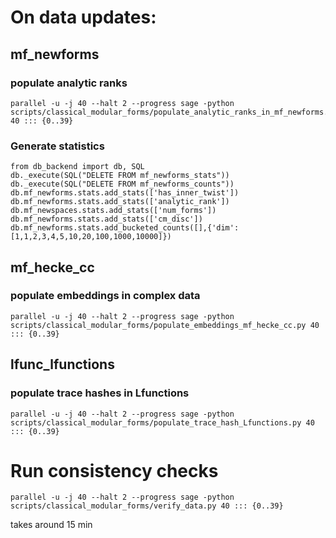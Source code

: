 # On data updates:

## mf_newforms

### populate analytic ranks
```
parallel -u -j 40 --halt 2 --progress sage -python scripts/classical_modular_forms/populate_analytic_ranks_in_mf_newforms.py 40 ::: {0..39}
```
### Generate statistics
```
from db_backend import db, SQL
db._execute(SQL("DELETE FROM mf_newforms_stats"))
db._execute(SQL("DELETE FROM mf_newforms_counts"))
db.mf_newforms.stats.add_stats(['has_inner_twist'])
db.mf_newforms.stats.add_stats(['analytic_rank'])
db.mf_newspaces.stats.add_stats(['num_forms'])
db.mf_newforms.stats.add_stats(['cm_disc'])
db.mf_newforms.stats.add_bucketed_counts([],{'dim':[1,1,2,3,4,5,10,20,100,1000,10000]})
```

## mf_hecke_cc

### populate embeddings in complex data
```
parallel -u -j 40 --halt 2 --progress sage -python scripts/classical_modular_forms/populate_embeddings_mf_hecke_cc.py 40 ::: {0..39}
```

## lfunc_lfunctions
### populate trace hashes in Lfunctions
```
parallel -u -j 40 --halt 2 --progress sage -python scripts/classical_modular_forms/populate_trace_hash_Lfunctions.py 40 ::: {0..39}
```


# Run consistency checks

```
parallel -u -j 40 --halt 2 --progress sage -python scripts/classical_modular_forms/verify_data.py 40 ::: {0..39}
```
takes around 15 min
